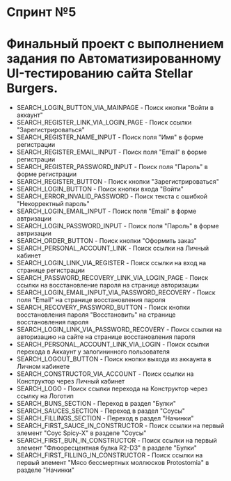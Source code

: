 # Спринт №5
# Финальный проект с выполнением задания по Автоматизированному UI-тестированию сайта Stellar Burgers.

* SEARCH_LOGIN_BUTTON_VIA_MAINPAGE - Поиск кнопки "Войти в аккаунт"
* SEARCH_REGISTER_LINK_VIA_LOGIN_PAGE - Поиск ссылки "Зарегистрироваться"
* SEARCH_REGISTER_NAME_INPUT - Поиск поля "Имя" в форме регистрации
* SEARCH_REGISTER_EMAIL_INPUT - Поиск поля "Email" в форме регистрации
* SEARCH_REGISTER_PASSWORD_INPUT - Поиск поля "Пароль" в форме регистрации
* SEARCH_REGISTER_BUTTON - Поиск кнопки "Зарегистрироваться"
* SEARCH_LOGIN_BUTTON - Поиск кнопки входа "Войти"
* SEARCH_ERROR_INVALID_PASSWORD - Поиск текста с ошибкой "Некорректный пароль"
* SEARCH_LOGIN_EMAIL_INPUT - Поиск поля "Email" в форме автризации
* SEARCH_LOGIN_PASSWORD_INPUT - Поиск поля "Пароль" в форме автризации
* SEARCH_ORDER_BUTTON - Поиск кнопки "Оформить заказ"
* SEARCH_PERSONAL_ACCOUNT_LINK - Поиск ссылки на Личный кабинет
* SEARCH_LOGIN_LINK_VIA_REGISTER - Поиск ссылки на вход на странице регистрации
* SEARCH_PASSWORD_RECOVERY_LINK_VIA_LOGIN_PAGE - Поиск ссылки на восстановление пароля на странице авторизации
* SEARCH_LOGIN_EMAIL_INPUT_VIA_PASSWORD_RECOVERY - Поиск поля "Email" на странице восстановления пароля
* SEARCH_RECOVERY_PASSWORD_BUTTON - Поиск кнопки восстановления пароля "Восстановить" на странице восстановления пароля
* SEARCH_LOGIN_LINK_VIA_PASSWORD_RECOVERY - Поиск ссылки на авторизацию на сайте на странице восстановления пароля
* SEARCH_PERSONAL_ACCOUNT_LINK_VIA_LOGIN - Поиск ссылки перехода в Аккаунт у залогининного пользователя
* SEARCH_LOGOUT_BUTTON - Поиск кнопки выхода из аккаунта в Личном кабинете
* SEARCH_CONSTRUCTOR_VIA_ACCOUNT - Поиск ссылки на Конструктор через Личный кабинет
* SEARCH_LOGO - Поиск ссылки перехода на Конструктор через ссылку на Логотип
* SEARCH_BUNS_SECTION - Переход в раздел "Булки"
* SEARCH_SAUCES_SECTION - Переход в раздел "Соусы"
* SEARCH_FILLINGS_SECTION - Переход в раздел "Начинки"
* SEARCH_FIRST_SAUCE_IN_CONSTRUCTOR - Поиск ссылки на первый элемент "Соус Spicy-X" в разделе "Соусы"
* SEARCH_FIRST_BUN_IN_CONSTRUCTOR - Поиск ссылки на первый элемент "Флюоресцентная булка R2-D3" в разделе "Булки"
* SEARCH_FIRST_FILLING_IN_CONSTRUCTOR - Поиск ссылки на первый элемент "Мясо бессмертных моллюсков Protostomia" в
разделе "Начинки"
